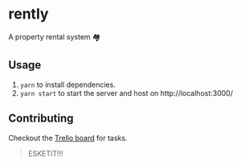 # rently

A property rental system 🏘️

## Usage

1. `yarn` to install dependencies.
2. `yarn start` to start the server and host on http://localhost:3000/

## Contributing

Checkout the [Trello board](https://trello.com/b/2vCROUqq) for tasks.

> ESKETIT!!!
